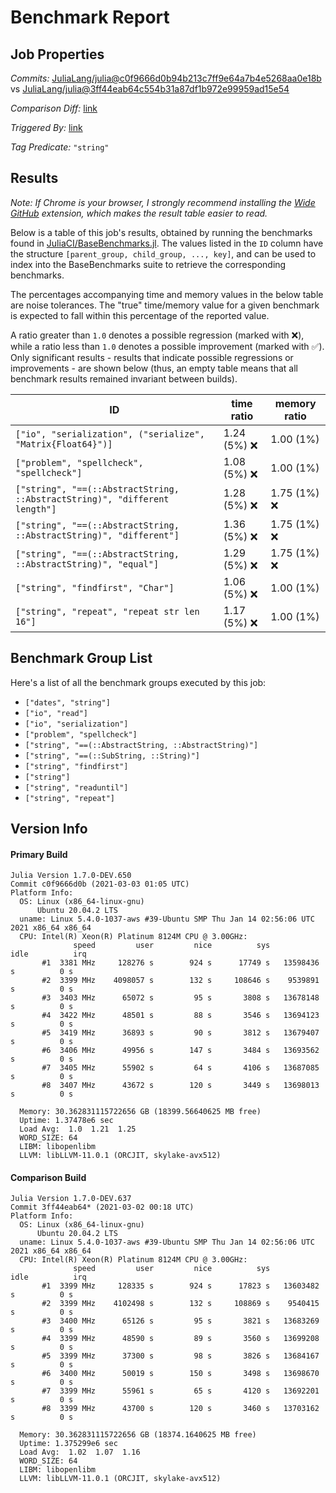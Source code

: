 # Benchmark Report

## Job Properties

*Commits:* [JuliaLang/julia@c0f9666d0b94b213c7ff9e64a7b4e5268aa0e18b](https://github.com/JuliaLang/julia/commit/c0f9666d0b94b213c7ff9e64a7b4e5268aa0e18b) vs [JuliaLang/julia@3ff44eab64c554b31a87df1b972e99959ad15e54](https://github.com/JuliaLang/julia/commit/3ff44eab64c554b31a87df1b972e99959ad15e54)

*Comparison Diff:* [link](https://github.com/JuliaLang/julia/compare/3ff44eab64c554b31a87df1b972e99959ad15e54..c0f9666d0b94b213c7ff9e64a7b4e5268aa0e18b)

*Triggered By:* [link](https://github.com/JuliaLang/julia/commit/c0f9666d0b94b213c7ff9e64a7b4e5268aa0e18b#commitcomment-48106293)

*Tag Predicate:* `"string"`

## Results

*Note: If Chrome is your browser, I strongly recommend installing the [Wide GitHub](https://chrome.google.com/webstore/detail/wide-github/kaalofacklcidaampbokdplbklpeldpj?hl=en)
extension, which makes the result table easier to read.*

Below is a table of this job's results, obtained by running the benchmarks found in
[JuliaCI/BaseBenchmarks.jl](https://github.com/JuliaCI/BaseBenchmarks.jl). The values
listed in the `ID` column have the structure `[parent_group, child_group, ..., key]`,
and can be used to index into the BaseBenchmarks suite to retrieve the corresponding
benchmarks.

The percentages accompanying time and memory values in the below table are noise tolerances. The "true"
time/memory value for a given benchmark is expected to fall within this percentage of the reported value.

A ratio greater than `1.0` denotes a possible regression (marked with :x:), while a ratio less
than `1.0` denotes a possible improvement (marked with :white_check_mark:). Only significant results - results
that indicate possible regressions or improvements - are shown below (thus, an empty table means that all
benchmark results remained invariant between builds).

| ID | time ratio | memory ratio |
|----|------------|--------------|
| `["io", "serialization", ("serialize", "Matrix{Float64}")]` | 1.24 (5%) :x: | 1.00 (1%)  |
| `["problem", "spellcheck", "spellcheck"]` | 1.08 (5%) :x: | 1.00 (1%)  |
| `["string", "==(::AbstractString, ::AbstractString)", "different length"]` | 1.28 (5%) :x: | 1.75 (1%) :x: |
| `["string", "==(::AbstractString, ::AbstractString)", "different"]` | 1.36 (5%) :x: | 1.75 (1%) :x: |
| `["string", "==(::AbstractString, ::AbstractString)", "equal"]` | 1.29 (5%) :x: | 1.75 (1%) :x: |
| `["string", "findfirst", "Char"]` | 1.06 (5%) :x: | 1.00 (1%)  |
| `["string", "repeat", "repeat str len 16"]` | 1.17 (5%) :x: | 1.00 (1%)  |

## Benchmark Group List

Here's a list of all the benchmark groups executed by this job:

- `["dates", "string"]`
- `["io", "read"]`
- `["io", "serialization"]`
- `["problem", "spellcheck"]`
- `["string", "==(::AbstractString, ::AbstractString)"]`
- `["string", "==(::SubString, ::String)"]`
- `["string", "findfirst"]`
- `["string"]`
- `["string", "readuntil"]`
- `["string", "repeat"]`

## Version Info

#### Primary Build

```
Julia Version 1.7.0-DEV.650
Commit c0f9666d0b (2021-03-03 01:05 UTC)
Platform Info:
  OS: Linux (x86_64-linux-gnu)
      Ubuntu 20.04.2 LTS
  uname: Linux 5.4.0-1037-aws #39-Ubuntu SMP Thu Jan 14 02:56:06 UTC 2021 x86_64 x86_64
  CPU: Intel(R) Xeon(R) Platinum 8124M CPU @ 3.00GHz: 
              speed         user         nice          sys         idle          irq
       #1  3381 MHz     128276 s        924 s      17749 s   13598436 s          0 s
       #2  3399 MHz    4098057 s        132 s     108646 s    9539891 s          0 s
       #3  3403 MHz      65072 s         95 s       3808 s   13678148 s          0 s
       #4  3422 MHz      48501 s         88 s       3546 s   13694123 s          0 s
       #5  3419 MHz      36893 s         90 s       3812 s   13679407 s          0 s
       #6  3406 MHz      49956 s        147 s       3484 s   13693562 s          0 s
       #7  3405 MHz      55902 s         64 s       4106 s   13687085 s          0 s
       #8  3407 MHz      43672 s        120 s       3449 s   13698013 s          0 s
       
  Memory: 30.362831115722656 GB (18399.56640625 MB free)
  Uptime: 1.37478e6 sec
  Load Avg:  1.0  1.21  1.25
  WORD_SIZE: 64
  LIBM: libopenlibm
  LLVM: libLLVM-11.0.1 (ORCJIT, skylake-avx512)

```

#### Comparison Build

```
Julia Version 1.7.0-DEV.637
Commit 3ff44eab64* (2021-03-02 00:18 UTC)
Platform Info:
  OS: Linux (x86_64-linux-gnu)
      Ubuntu 20.04.2 LTS
  uname: Linux 5.4.0-1037-aws #39-Ubuntu SMP Thu Jan 14 02:56:06 UTC 2021 x86_64 x86_64
  CPU: Intel(R) Xeon(R) Platinum 8124M CPU @ 3.00GHz: 
              speed         user         nice          sys         idle          irq
       #1  3399 MHz     128335 s        924 s      17823 s   13603482 s          0 s
       #2  3399 MHz    4102498 s        132 s     108869 s    9540415 s          0 s
       #3  3400 MHz      65126 s         95 s       3821 s   13683269 s          0 s
       #4  3399 MHz      48590 s         89 s       3560 s   13699208 s          0 s
       #5  3399 MHz      37300 s         98 s       3826 s   13684167 s          0 s
       #6  3400 MHz      50019 s        150 s       3498 s   13698670 s          0 s
       #7  3399 MHz      55961 s         65 s       4120 s   13692201 s          0 s
       #8  3399 MHz      43700 s        120 s       3460 s   13703162 s          0 s
       
  Memory: 30.362831115722656 GB (18374.1640625 MB free)
  Uptime: 1.375299e6 sec
  Load Avg:  1.02  1.07  1.16
  WORD_SIZE: 64
  LIBM: libopenlibm
  LLVM: libLLVM-11.0.1 (ORCJIT, skylake-avx512)

```
